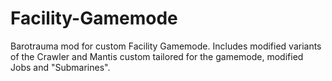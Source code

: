 # Facility-Gamemode
Barotrauma mod for custom Facility Gamemode. Includes modified variants of the Crawler and Mantis custom tailored for the gamemode, modified Jobs and "Submarines".
